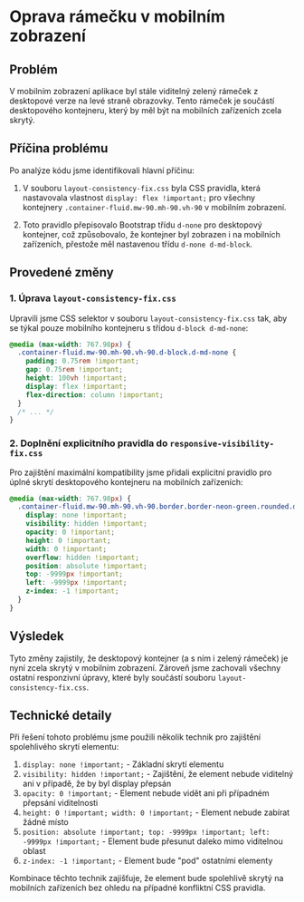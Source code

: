 # Oprava rámečku v mobilním zobrazení

## Problém

V mobilním zobrazení aplikace byl stále viditelný zelený rámeček z desktopové verze na levé straně obrazovky. Tento rámeček je součástí desktopového kontejneru, který by měl být na mobilních zařízeních zcela skrytý.

## Příčina problému

Po analýze kódu jsme identifikovali hlavní příčinu:

1. V souboru `layout-consistency-fix.css` byla CSS pravidla, která nastavovala vlastnost `display: flex !important;` pro všechny kontejnery `.container-fluid.mw-90.mh-90.vh-90` v mobilním zobrazení.

2. Toto pravidlo přepisovalo Bootstrap třídu `d-none` pro desktopový kontejner, což způsobovalo, že kontejner byl zobrazen i na mobilních zařízeních, přestože měl nastavenou třídu `d-none d-md-block`.

## Provedené změny

### 1. Úprava `layout-consistency-fix.css`

Upravili jsme CSS selektor v souboru `layout-consistency-fix.css` tak, aby se týkal pouze mobilního kontejneru s třídou `d-block d-md-none`:

```css
@media (max-width: 767.98px) {
  .container-fluid.mw-90.mh-90.vh-90.d-block.d-md-none {
    padding: 0.75rem !important;
    gap: 0.75rem !important;
    height: 100vh !important;
    display: flex !important;
    flex-direction: column !important;
  }
  /* ... */
}
```

### 2. Doplnění explicitního pravidla do `responsive-visibility-fix.css`

Pro zajištění maximální kompatibility jsme přidali explicitní pravidlo pro úplné skrytí desktopového kontejneru na mobilních zařízeních:

```css
@media (max-width: 767.98px) {
  .container-fluid.mw-90.mh-90.vh-90.border.border-neon-green.rounded.d-none.d-md-block {
    display: none !important;
    visibility: hidden !important;
    opacity: 0 !important;
    height: 0 !important;
    width: 0 !important;
    overflow: hidden !important;
    position: absolute !important;
    top: -9999px !important;
    left: -9999px !important;
    z-index: -1 !important;
  }
}
```

## Výsledek

Tyto změny zajistily, že desktopový kontejner (a s ním i zelený rámeček) je nyní zcela skrytý v mobilním zobrazení. Zároveň jsme zachovali všechny ostatní responzivní úpravy, které byly součástí souboru `layout-consistency-fix.css`.

## Technické detaily

Při řešení tohoto problému jsme použili několik technik pro zajištění spolehlivého skrytí elementu:
1. `display: none !important;` - Základní skrytí elementu
2. `visibility: hidden !important;` - Zajištění, že element nebude viditelný ani v případě, že by byl display přepsán
3. `opacity: 0 !important;` - Element nebude vidět ani při případném přepsání viditelnosti
4. `height: 0 !important; width: 0 !important;` - Element nebude zabírat žádné místo
5. `position: absolute !important; top: -9999px !important; left: -9999px !important;` - Element bude přesunut daleko mimo viditelnou oblast
6. `z-index: -1 !important;` - Element bude "pod" ostatními elementy

Kombinace těchto technik zajišťuje, že element bude spolehlivě skrytý na mobilních zařízeních bez ohledu na případné konfliktní CSS pravidla.
